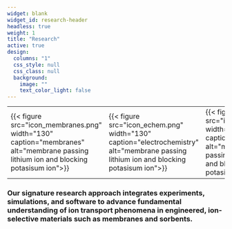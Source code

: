 ```yaml
---
widget: blank
widget_id: research-header
headless: true
weight: 1
title: "Research"
active: true
design:
  columns: "1"
  css_style: null
  css_class: null
  background:
    image: ""
    text_color_light: false
---
```

<!-- {{< figure src="kingsbury_lab_logo.png" height="80" alt="kingsbury lab logo">}} -->


<table  cellpadding="15" style="margin:auto">
	<tbody>
		<tr class="text-align:center">
			<td class="text-align:center">{{< figure src="icon_membranes.png" width="130" caption="membranes" alt="membrane passing lithium ion and blocking potasisum ion">}}</td>
			<td class="text-align:center">
{{< figure src="icon_echem.png" width="130" caption="electrochemistry" alt="membrane passing lithium ion and blocking potasisum ion">}}</td>
			<td class="text-align:center">{{< figure src="icon_dft.png" width="130" caption="simulations" alt="membrane passing lithium ion and blocking potasisum ion">}}</td>
			<td class="text-align:center">
{{< figure src="icon_python.png" width="130" caption="software" alt="membrane passing lithium ion and blocking potasisum ion">}}</td>
		</tr>
	</tbody>
</table>


### Our signature research approach integrates experiments, simulations, and software to advance fundamental understanding of ion transport phenomena in engineered, ion-selective materials such as membranes and sorbents.